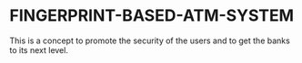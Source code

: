 # FINGERPRINT-BASED-ATM-SYSTEM
This is a concept to promote the security of the users and to get the banks to its next level.
